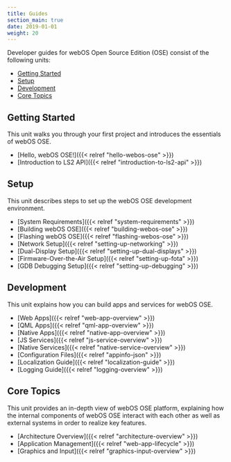 ```yaml
---
title: Guides
section_main: true
date: 2019-01-01
weight: 20
---
```


Developer guides for webOS Open Source Edition (OSE) consist of the following units:

* [Getting Started](#getting-started)
* [Setup](#setup)
* [Development](#development)
* [Core Topics](#core-topics)

## Getting Started

This unit walks you through your first project and introduces the essentials of webOS OSE.

* [Hello, webOS OSE!]({{< relref "hello-webos-ose" >}})
* [Introduction to LS2 API]({{< relref "introduction-to-ls2-api" >}})

## Setup

This unit describes steps to set up the webOS OSE development environment.

* [System Requirements]({{< relref "system-requirements" >}})
* [Building webOS OSE]({{< relref "building-webos-ose" >}})
* [Flashing webOS OSE]({{< relref "flashing-webos-ose" >}})
* [Network Setup]({{< relref "setting-up-networking" >}})
* [Dual-Display Setup]({{< relref "setting-up-dual-displays" >}})
* [Firmware-Over-the-Air Setup]({{< relref "setting-up-fota" >}})
* [GDB Debugging Setup]({{< relref "setting-up-debugging" >}})

## Development

This unit explains how you can build apps and services for webOS OSE.

* [Web Apps]({{< relref "web-app-overview" >}})
* [QML Apps]({{< relref "qml-app-overview" >}})
* [Native Apps]({{< relref "native-app-overview" >}})
* [JS Services]({{< relref "js-service-overview" >}})
* [Native Services]({{< relref "native-service-overview" >}})
* [Configuration Files]({{< relref "appinfo-json" >}})
* [Localization Guide]({{< relref "localization-guide" >}})
* [Logging Guide]({{< relref "logging-overview" >}})

## Core Topics

This unit provides an in-depth view of webOS OSE platform, explaining how the internal components of webOS OSE interact with each other as well as external systems in order to realize key features.

* [Architecture Overview]({{< relref "architecture-overview" >}})
* [Application Management]({{< relref "web-app-lifecycle" >}})
* [Graphics and Input]({{< relref "graphics-input-overview" >}})

